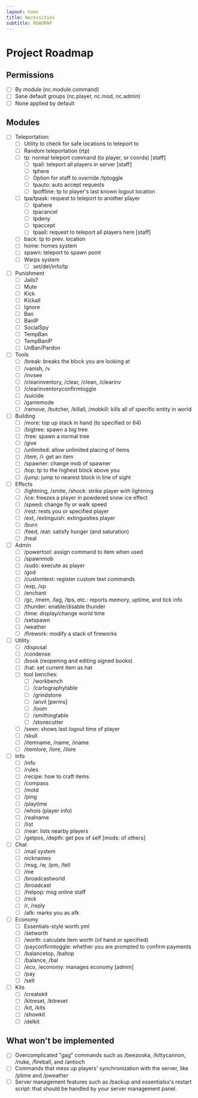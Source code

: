```yaml
---
layout: home
title: Necessities
subtitle: ROADMAP
---
```


# Project Roadmap

## Permissions

- [ ] By module (nc.module.command)
- [ ] Sane default groups (nc.player, nc.mod, nc.admin)
- [ ] None applied by default

## Modules

- [ ] Teleportation:
  - [ ] Utility to check for safe locations to teleport to
  - [ ] Random teleportation (rtp)
  - [ ] tp: normal teleport command (to player, or coords) [staff]
    - [ ] tpall: teleport all players in server [staff]
    - [ ] tphere
    - [ ] Option for staff to override /tptoggle
    - [ ] tpauto: auto accept requests
    - [ ] tpoffline: tp to player's last known logout location
  - [ ] tpa/tpask: request to teleport to another player
    - [ ] tpahere
    - [ ] tpacancel
    - [ ] tpdeny
    - [ ] tpaccept
    - [ ] tpaall: request to teleport all players here [staff]
  - [ ] back: tp to prev. location
  - [ ] home: homes system
  - [ ] spawn: teleport to spawn point
  - [ ] Warps system
    - [ ] set/del/info/tp

- [ ] Punishment
  - [ ] Jails?
  - [ ] Mute
  - [ ] Kick
  - [ ] Kickall
  - [ ] Ignore
  - [ ] Ban
  - [ ] BanIP
  - [ ] SocialSpy
  - [ ] TempBan
  - [ ] TempBanIP
  - [ ] UnBan/Pardon

- [ ] Tools
  - [ ] /break: breaks the block you are looking at
  - [ ] /vanish, /v
  - [ ] /invsee
  - [ ] /clearinventory, /clear, /clean, /clearinv
  - [ ] /clearinventoryconfirmtoggle
  - [ ] /suicide
  - [ ] /gamemode
  - [ ] /remove, /butcher, /killall, /mobkill: kills all of specific entity in world

- [ ] Building
  - [ ] /more: top up stack in hand (to specified or 64)
  - [ ] /bigtree: spawn a big tree
  - [ ] /tree: spawn a normal tree
  - [ ] /give
  - [ ] /unlimited: allow unlimited placing of items
  - [ ] /item, /i: get an item
  - [ ] /spawner: change mob of spawner
  - [ ] /top: tp to the highest block above you
  - [ ] /jump: jump to nearest block in line of sight

- [ ] Effects
  - [ ] /lightning, /smite, /shock: strike player with lightning
  - [ ] /ice: freezes a player in powdered snow ice effect
  - [ ] /speed: change fly or walk speed
  - [ ] /rest: rests you or specified player
  - [ ] /ext, /extinguish: extinguishes player
  - [ ] /burn
  - [ ] /feed, /eat: satisfy hunger (and saturation)
  - [ ] /heal

- [ ] Admin
  - [ ] /powertool: assign command to item when used
  - [ ] /spawnmob
  - [ ] /sudo: execute as player
  - [ ] /god
  - [ ] /customtext: register custom text commands
  - [ ] /exp, /xp
  - [ ] /enchant
  - [ ] /gc, /mem, /lag, /tps, etc.: reports memory, uptime, and tick info
  - [ ] /thunder: enable/disable thunder
  - [ ] /time: display/change world time
  - [ ] /setspawn
  - [ ] /weather
  - [ ] /firework: modify a stack of fireworks

- [ ] Utility
  - [ ] /disposal
  - [ ] /condense
  - [ ] /book (reopening and editing signed books)
  - [ ] /hat: set current item as hat
  - [ ] tool benches:
    - [ ] /workbench
    - [ ] /cartographytable
    - [ ] /grindstone
    - [ ] /anvil [perms]
    - [ ] /loom
    - [ ] /smithingtable
    - [ ] /stonecutter
  - [ ] /seen: shows last logout time of player
  - [ ] /skull
  - [ ] /itemname, /name, /iname
  - [ ] /itemlore, /lore, /ilore

- [ ] Info
  - [ ] /info
  - [ ] /rules
  - [ ] /recipe: how to craft items
  - [ ] /compass
  - [ ] /motd
  - [ ] /ping
  - [ ] /playtime
  - [ ] /whois (player info)
  - [ ] /realname
  - [ ] /list
  - [ ] /near: lists nearby players
  - [ ] /getpos, /depth: get pos of self [mods: of others]

- [ ] Chat
  - [ ] /mail system
  - [ ] nicknames
  - [ ] /msg, /w, /pm, /tell
  - [ ] /me
  - [ ] /broadcastworld
  - [ ] /broadcast
  - [ ] /helpop: msg online staff
  - [ ] /nick
  - [ ] /r, /reply
  - [ ] /afk: marks you as afk

- [ ] Economy
  - [ ] Essentials-style worth.yml 
  - [ ] /setworth
  - [ ] /worth: calculate item worth (of hand or specified)
  - [ ] /payconfirmtoggle: whether you are prompted to confirm payments
  - [ ] /balancetop, /baltop
  - [ ] /balance, /bal
  - [ ] /eco, /economy: manages economy [admin]
  - [ ] /pay
  - [ ] /sell

- [ ] Kits
  - [ ] /createkit
  - [ ] /kitreset, /kitreset
  - [ ] /kit, /kits
  - [ ] /showkit
  - [ ] /delkit

## What won't be implemented

- [ ] Overcomplicated "gag" commands such as /beezooka, /kittycannon, /nuke, /fireball, and /antioch
- [ ] Commands that mess up players' synchronization with the server, like /ptime and /pweather
- [ ] Server management features such as /backup and essentialsx's restart script: that should be handled by your server management panel.